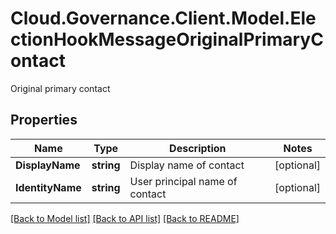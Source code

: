 # Cloud.Governance.Client.Model.ElectionHookMessageOriginalPrimaryContact
Original primary contact
## Properties

Name | Type | Description | Notes
------------ | ------------- | ------------- | -------------
**DisplayName** | **string** | Display name of contact | [optional] 
**IdentityName** | **string** | User principal name of contact | [optional] 

[[Back to Model list]](../README.md#documentation-for-models) [[Back to API list]](../README.md#documentation-for-api-endpoints) [[Back to README]](../README.md)

